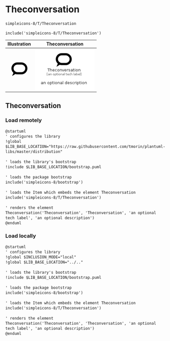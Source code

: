 # Theconversation


```text
simpleicons-8/T/Theconversation
```

```text
include('simpleicons-8/T/Theconversation')
```



| Illustration | Theconversation |
| :---: | :---: |
| ![illustration for Illustration](../../simpleicons-8/T/Theconversation.png) | ![illustration for Theconversation](../../simpleicons-8/T/Theconversation.Local.png) |




## Theconversation

### Load remotely
```plantuml
@startuml
' configures the library
!global $LIB_BASE_LOCATION="https://raw.githubusercontent.com/tmorin/plantuml-libs/master/distribution"

' loads the library's bootstrap
!include $LIB_BASE_LOCATION/bootstrap.puml

' loads the package bootstrap
include('simpleicons-8/bootstrap')

' loads the Item which embeds the element Theconversation
include('simpleicons-8/T/Theconversation')

' renders the element
Theconversation('Theconversation', 'Theconversation', 'an optional tech label', 'an optional description')
@enduml
```

### Load locally
```plantuml
@startuml
' configures the library
!global $INCLUSION_MODE="local"
!global $LIB_BASE_LOCATION="../.."

' loads the library's bootstrap
!include $LIB_BASE_LOCATION/bootstrap.puml

' loads the package bootstrap
include('simpleicons-8/bootstrap')

' loads the Item which embeds the element Theconversation
include('simpleicons-8/T/Theconversation')

' renders the element
Theconversation('Theconversation', 'Theconversation', 'an optional tech label', 'an optional description')
@enduml
```

